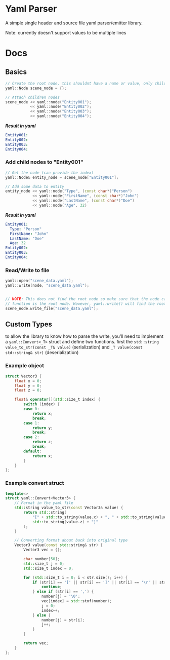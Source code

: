 # Yaml Parser

A simple single header and source file yaml parser/emitter library.

Note: currently doesn't support values to be multiple lines

# Docs

## Basics

```cpp
// Create the root node, this shouldnt have a name or value, only children nodes
yaml::Node scene_node = {};

// Attach children nodes
scene_node << yaml::node("Entity001");
           << yaml::node("Entity002");
           << yaml::node("Entity003");
           << yaml::node("Entity004");
```

***Result in yaml***

```yaml
Entity001:
Entity002:
Entity003:
Entity004:
```

### Add child nodes to "Entity001"

```cpp
// Get the node (can provide the index)
yaml::Node& entity_node = scene_node["Entity001"];

// Add some data to entity
entity_node << yaml::node("Type", (const char*)"Person")
            << yaml::node("FirstName", (const char*)"John")
            << yaml::node("LastName", (const char*)"Doe")
            << yaml::node("Age", 32)
```

***Result in yaml***

```yaml
Entity001:
  Type: "Person"
  FirstName: "John"
  LastName: "Doe"
  Age: 32
Entity002:
Entity003:
Entity004:
```

### Read/Write to file

```cpp
yaml::open("scene_data.yaml");
yaml::write(node, "scene_data.yaml");


// NOTE: This does not find the root node so make sure that the node calling this
// function is the root node. However, yaml::write() will find the root node for you
scene_node.write_file("scene_data.yaml");
```

## Custom Types

to allow the library to know how to parse the write, you'll need to implement a
```yaml::Convert<_T>``` struct and define two functions. first the
```std::string value_to_str(const _T& value)``` (serialization) and
```_T value(const std::string& str)``` (deserialization)

### Example object

```cpp
struct Vector3 {
    float x = 0;
    float y = 0;
    float z = 0;

    float& operator[](std::size_t index) {
        switch (index) {
        case 0:
            return x;
            break;
        case 1:
            return y;
            break;
        case 2:
            return z;
            break;
        default:
            return x;
        }
    }
};
```
### Example convert struct

```cpp
template<>
struct yaml::Convert<Vector3> {
    // Format in the yaml file
    std::string value_to_str(const Vector3& value) {
        return std::string(
            "[" + std::to_string(value.x) + ", " + std::to_string(value.y) + ", " +
            std::to_string(value.z) + "]"
        );
    }

    // Converting format about back into original type
    Vector3 value(const std::string& str) {
        Vector3 vec = {};

        char number[50];
        std::size_t j = 0;
        std::size_t index = 0;

        for (std::size_t i = 0; i < str.size(); i++) {
            if (str[i] == '[' || str[i] == ']' || str[i] == '\r' || str[i] == ' ') {
                continue;
            } else if (str[i] == ',') {
                number[j] = '\0';
                vec[index] = std::stof(number);
                j = 0;
                index++;
            } else {
                number[j] = str[i];
                j++;
            }
        }

        return vec;
    }
};
```
